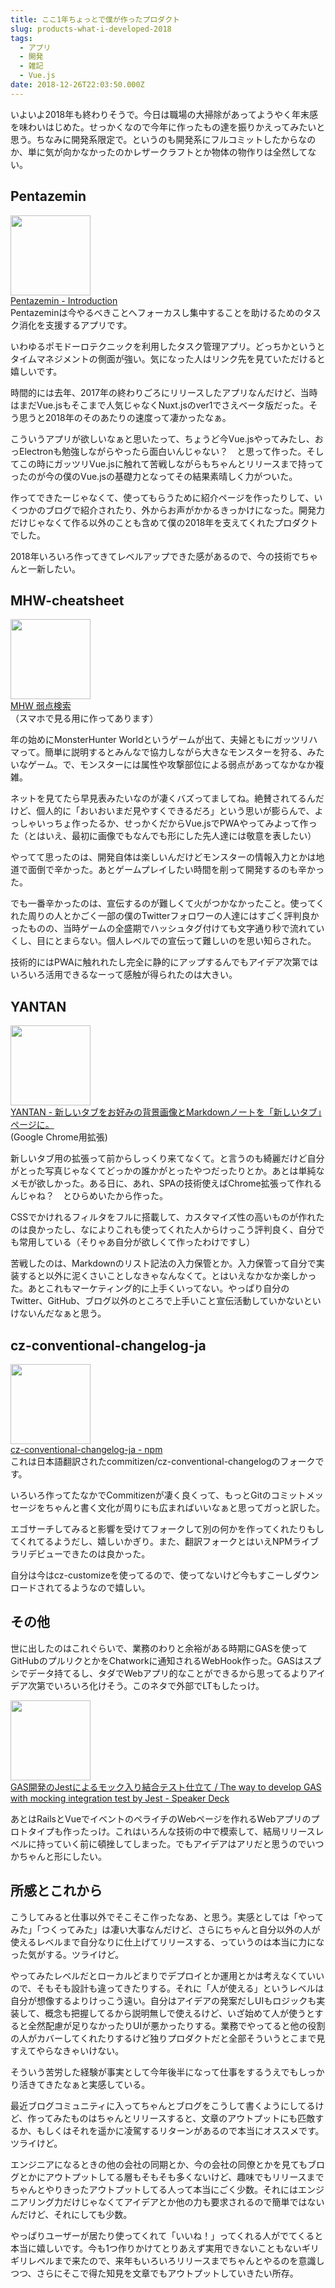 ```yaml
---
title: ここ1年ちょっとで僕が作ったプロダクト
slug: products-what-i-developed-2018
tags:
  - アプリ
  - 開発
  - 雑記
  - Vue.js
date: 2018-12-26T22:03:50.000Z
---
```


いよいよ2018年も終わりそうで。今日は職場の大掃除があってようやく年末感を味わいはじめた。せっかくなので今年に作ったもの達を振りかえってみたいと思う。ちなみに開発系限定で。というのも開発系にフルコミットしたからなのか、単に気が向かなかったのかレザークラフトとか物体の物作りは全然してない。

## Pentazemin

<div class="linkbox">
  <div class="linkbox_image"><a href="https://aquitcd.github.io/Pentazemin/ja/" target="_blank" ><img src="https://aquitcd.github.io/Pentazemin/_nuxt/img/icon.8c6a2e9.png" style="border: none;" width="128" /></a>
  </div>
  <div class="link_info">
    <div class="link_title"><a href="https://aquitcd.github.io/Pentazemin/ja/" target="_blank" >Pentazemin - Introduction</a>
    </div>
    <div class="link_description">Pentazeminは今やるべきことへフォーカスし集中することを助けるためのタスク消化を支援するアプリです。
    </div>
  </div>
</div>

いわゆるポモドーロテクニックを利用したタスク管理アプリ。どっちかというとタイムマネジメントの側面が強い。気になった人はリンク先を見ていただけると嬉しいです。

時間的には去年、2017年の終わりごろにリリースしたアプリなんだけど、当時はまだVue.jsもそこまで人気じゃなくNuxt.jsのver1でさえベータ版だった。そう思うと2018年のそのあたりの速度って凄かったなぁ。

こういうアプリが欲しいなぁと思いたって、ちょうど今Vue.jsやってみたし、おっElectronも勉強しながらやったら面白いんじゃない？　と思って作った。そしてこの時にガッツリVue.jsに触れて苦戦しながらもちゃんとリリースまで持ってったのが今の僕のVue.jsの基礎力となってその結果素晴しく力がついた。

作ってできたーじゃなくて、使ってもらうために紹介ページを作ったりして、いくつかのブログで紹介されたり、外からお声がかかるきっかけになった。開発力だけじゃなくて作る以外のことも含めて僕の2018年を支えてくれたプロダクトでした。

2018年いろいろ作ってきてレベルアップできた感があるので、今の技術でちゃんと一新したい。

## MHW-cheatsheet

<div class="linkbox"><div class="linkbox_image"><a href="https://mhw-cs.solunita.net/#/ja/" target="_blank" ><img src="https://mhw-cs.solunita.net/static/img/icons/og-image.png" style="border: none;" width="128" /></a></div><div class="link_info"><div class="link_title"><a href="https://mhw-cs.solunita.net/#/ja/" target="_blank" >MHW 弱点検索</a> </div><div class="link_description">（スマホで見る用に作ってあります）</div></div></div>

年の始めにMonsterHunter Worldというゲームが出て、夫婦ともにガッツリハマって。簡単に説明するとみんなで協力しながら大きなモンスターを狩る、みたいなゲーム。で、モンスターには属性や攻撃部位による弱点があってなかなか複雑。

ネットを見てたら早見表みたいなのが凄くバズってましてね。絶賛されてるんだけど、個人的に「おいおいまだ見やすくできるだろ」という思いが膨らんで、よっしゃいっちょ作ったるか、せっかくだからVue.jsでPWAやってみよって作った（とはいえ、最初に画像でもなんでも形にした先人達には敬意を表したい）

やってて思ったのは、開発自体は楽しいんだけどモンスターの情報入力とかは地道で面倒で辛かった。あとゲームプレイしたい時間を削って開発するのも辛かった。

でも一番辛かったのは、宣伝するのが難しくて火がつかなかったこと。使ってくれた周りの人とかごく一部の僕のTwitterフォロワーの人達にはすごく評判良かったものの、当時ゲームの全盛期でハッシュタグ付けても文字通り秒で流れていくし、目にとまらない。個人レベルでの宣伝って難しいのを思い知らされた。

技術的にはPWAに触れれたし完全に静的にアップするんでもアイデア次第ではいろいろ活用できるなーって感触が得られたのは大きい。

## YANTAN

<div class="linkbox"><div class="linkbox_image"><a href="https://aquitcd.github.io/yantan/ja/" target="_blank" ><img src="https://aquitcd.github.io/yantan/_nuxt/img/main.5588380.png" style="border: none;" width="128" /></a></div><div class="link_info"><div class="link_title"><a href="https://aquitcd.github.io/yantan/ja/" target="_blank" >YANTAN - 新しいタブをお好みの背景画像とMarkdownノートを「新しいタブ」ページに。</a> </div><div class="link_description">(Google Chrome用拡張)</div></div></div>

新しいタブ用の拡張って前からしっくり来てなくて。と言うのも綺麗だけど自分がとった写真じゃなくてどっかの誰かがとったやつだったりとか。あとは単純なメモが欲しかった。ある日に、あれ、SPAの技術使えばChrome拡張って作れるんじゃね？　とひらめいたから作った。

CSSでかけれるフィルタをフルに搭載して、カスタマイズ性の高いものが作れたのは良かったし、なによりこれも使ってくれた人からけっこう評判良く、自分でも常用している（そりゃあ自分が欲しくて作ったわけですし）

苦戦したのは、Markdownのリスト記法の入力保管とか。入力保管って自分で実装すると以外に泥くさいことしなきゃなんなくて。とはいえなかなか楽しかった。あとこれもマーケティング的に上手くいってない。やっぱり自分のTwitter、GitHub、ブログ以外のところで上手いこと宣伝活動していかないといけないんだなぁと思う。

## cz-conventional-changelog-ja

<div class="linkbox">
  <div class="linkbox_image">
    <a href="https://www.npmjs.com/package/cz-conventional-changelog-ja" target="_blank" >
      <img src="https://static.npmjs.com/3dc95981de4241b35cd55fe126ab6b2c.png" style="border: none;" width="128" />
    </a>
  </div>
  <div class="link_info">
    <div class="link_title">
      <a href="https://www.npmjs.com/package/cz-conventional-changelog-ja" target="_blank" >cz-conventional-changelog-ja - npm</a>
    </div>
    <div class="link_description">これは日本語翻訳されたcommitizen/cz-conventional-changelogのフォークです。
    </div>
  </div>
</div>

いろいろ作ってたなかでCommitizenが凄く良くって、もっとGitのコミットメッセージをちゃんと書く文化が周りにも広まればいいなぁと思ってガっと訳した。

エゴサーチしてみると影響を受けてフォークして別の何かを作ってくれたりもしてくれてるようだし、嬉しいかぎり。また、翻訳フォークとはいえNPMライブラリデビューできたのは良かった。

自分は今はcz-customizeを使ってるので、使ってないけど今もすこーしダウンロードされてるようなので嬉しい。

## その他

世に出したのはこれぐらいで、業務のわりと余裕がある時期にGASを使ってGitHubのプルリクとかをChatworkに通知されるWebHook作った。GASはスプシでデータ持てるし、タダでWebアプリ的なことができるから思ってるよりアイデア次第でいろいろ化けそう。このネタで外部でLTもしたっけ。

<div class="linkbox"><div class="linkbox_image"><a href="https://speakerdeck.com/aquitcd/the-way-to-develop-gas-with-mocking-integration-test-by-jest" target="_blank" ><img src="https://speakerd.s3.amazonaws.com/presentations/e418568e95264ff394512c6cf0ab5b2c/slide_0.jpg?470231" style="border: none;" width="128" /></a></div><div class="link_info"><div class="link_title"><a href="https://speakerdeck.com/aquitcd/the-way-to-develop-gas-with-mocking-integration-test-by-jest" target="_blank" >GAS開発のJestによるモック入り結合テスト仕立て / The way to develop GAS with mocking integration test by Jest - Speaker Deck</a> </div><div class="link_description"></div></div></div>

あとはRailsとVueでイベントのペライチのWebページを作れるWebアプリのプロトタイプも作ったっけ。これはいろんな技術の中で模索して、結局リリースレベルに持っていく前に頓挫してしまった。でもアイデアはアリだと思うのでいつかちゃんと形にしたい。

## 所感とこれから

こうしてみると仕事以外でそこそこ作ったなあ、と思う。実感としては「やってみた」「つくってみた」は凄い大事なんだけど、さらにちゃんと自分以外の人が使えるレベルまで自分なりに仕上げてリリースする、っていうのは本当に力になった気がする。ツライけど。

やってみたレベルだとローカルどまりでデプロイとか運用とかは考えなくていいので、そもそも設計も違ってきたりする。それに「人が使える」というレベルは自分が想像するよりけっこう遠い。自分はアイデアの発案だしUIもロジックも実装して、概念も把握してるから説明無しで使えるけど、いざ始めて人が使うとすると全然配慮が足りなかったりUIが悪かったりする。業務でやってると他の役割の人がカバーしてくれたりするけど独りプロダクトだと全部そういうとこまで見すえてやらなきゃいけない。

そういう苦労した経験が事実として今年後半になって仕事をするうえでもしっかり活きてきたなぁと実感している。

最近ブログコミュニティに入ってちゃんとブログをこうして書くようにしてるけど、作ってみたものはちゃんとリリースすると、文章のアウトプットにも匹敵するか、もしくはそれを遥かに凌駕するリターンがあるので本当にオススメです。ツライけど。

エンジニアになるときの他の会社の同期とか、今の会社の同僚とかを見てもブログとかにアウトプットしてる層もそもそも多くないけど、趣味でもリリースまでちゃんとやりきったアウトプットしてる人って本当にごく少数。それにはエンジニアリング力だけじゃなくてアイデアとか他の力も要求されるので簡単ではないんだけど、それにしても少数。

やっぱりユーザーが居たり使ってくれて「いいね！」ってくれる人がでてくると本当に嬉しいです。今も1つ作りかけてとりあえず実用できないこともないギリギリレベルまで来たので、来年もいろいろリリースまでちゃんとやるのを意識しつつ、さらにそこで得た知見を文章でもアウトプットしていきたい所存。
